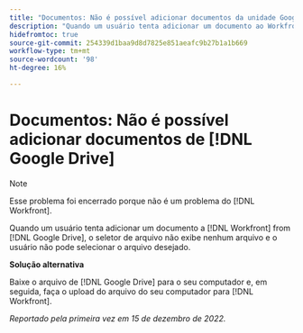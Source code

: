 ```yaml
---
title: "Documentos: Não é possível adicionar documentos da unidade Google"
description: "Quando um usuário tenta adicionar um documento ao Workfront a partir da unidade Google, o seletor de arquivos não exibe nenhum arquivo e o usuário não pode selecionar o arquivo desejado."
hidefromtoc: true
source-git-commit: 254339d1baa9d8d7825e851aeafc9b27b1a1b669
workflow-type: tm+mt
source-wordcount: '98'
ht-degree: 16%

---
```



# Documentos: Não é possível adicionar documentos de [!DNL Google Drive]

<!--On WF and WFP TOCs-->

>[!NOTE]
>
>Esse problema foi encerrado porque não é um problema do [!DNL Workfront].

Quando um usuário tenta adicionar um documento a [!DNL Workfront] from [!DNL Google Drive], o seletor de arquivo não exibe nenhum arquivo e o usuário não pode selecionar o arquivo desejado.

**Solução alternativa**

Baixe o arquivo de [!DNL Google Drive] para o seu computador e, em seguida, faça o upload do arquivo do seu computador para [!DNL Workfront].

_Reportado pela primeira vez em 15 de dezembro de 2022._

